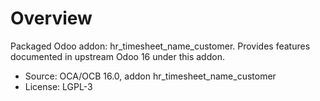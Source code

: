 # Overview

Packaged Odoo addon: hr_timesheet_name_customer. Provides features documented in upstream Odoo 16 under this addon.

- Source: OCA/OCB 16.0, addon hr_timesheet_name_customer
- License: LGPL-3
